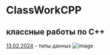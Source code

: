 # ClassWorkCPP
## классные работы по C++
[13.02.2024](https://github.com/RomanLyashenko/ClassWorkCPP/tree/main/13.02.24) - типы данных
![image](https://github.com/RomanLyashenko/ClassWorkCPP/assets/159914055/25a18ad3-2276-4ba8-813a-5fda8482330a)



